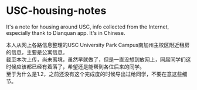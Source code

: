 # USC-housing-notes
It's a note for housing around USC, info collected from the Internet, especially thank to Dianquan app.
It's in Chinese.

本人从网上各路信息整理的USC University Park Campus南加州主校区附近租房的信息，主要是公寓信息。  
截至本次上传，尚未离境，虽然早就做了，但是一直没想到放网上，同届同学们这时候应该都已经有着落了，希望还是能帮到各位后来的同学。  
至于为什么是1.2，之前还没有这个完成度的时候导出过给同学，不要在意这些细节。  
